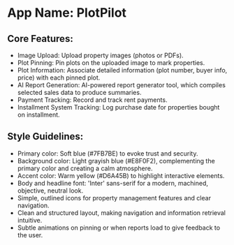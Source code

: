# **App Name**: PlotPilot

## Core Features:

- Image Upload: Upload property images (photos or PDFs).
- Plot Pinning: Pin plots on the uploaded image to mark properties.
- Plot Information: Associate detailed information (plot number, buyer info, price) with each pinned plot.
- AI Report Generation: AI-powered report generator tool, which compiles selected sales data to produce summaries.
- Payment Tracking: Record and track rent payments.
- Installment System Tracking: Log purchase date for properties bought on installment.

## Style Guidelines:

- Primary color: Soft blue (#7FB7BE) to evoke trust and security.
- Background color: Light grayish blue (#E8F0F2), complementing the primary color and creating a calm atmosphere.
- Accent color: Warm yellow (#D6A45B) to highlight interactive elements.
- Body and headline font: 'Inter' sans-serif for a modern, machined, objective, neutral look.
- Simple, outlined icons for property management features and clear navigation.
- Clean and structured layout, making navigation and information retrieval intuitive.
- Subtle animations on pinning or when reports load to give feedback to the user.